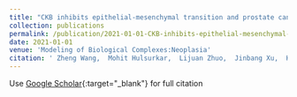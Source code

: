 ```yaml
---
title: "CKB inhibits epithelial-mesenchymal transition and prostate cancer progression by sequestering and inhibiting Akt activation"
collection: publications
permalink: /publication/2021-01-01-CKB-inhibits-epithelial-mesenchymal-transition-and-prostate-cancer-progression-by-sequestering-and-inhibiting-Akt-activation
date: 2021-01-01
venue: 'Modeling of Biological Complexes:Neoplasia'
citation: ' Zheng Wang,  Mohit Hulsurkar,  Lijuan Zhuo,  Jinbang Xu,  Han Yang,  Samira Naderinezhad,  Lin Wang,  Guoliang Zhang,  Nanping Ai,  Linna Li, &quot;CKB inhibits epithelial-mesenchymal transition and prostate cancer progression by sequestering and inhibiting Akt activation.&quot; Modeling of Biological Complexes:Neoplasia, 2021.'
---
```

Use [Google Scholar](https://scholar.google.com/scholar?q=CKB+inhibits+epithelial+mesenchymal+transition+and+prostate+cancer+progression+by+sequestering+and+inhibiting+Akt+activation){:target="_blank"} for full citation